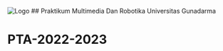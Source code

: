 ![Logo](https://github.com/muropraktikum/PTA-2022-2023/blob/main/logo_muro.png) ## Praktikum Multimedia Dan Robotika Universitas Gunadarma


# PTA-2022-2023
